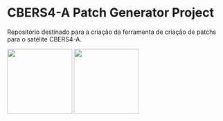 <h1>CBERS4-A Patch Generator Project</h1>
<p>Repositório destinado para a criação da ferramenta de criação de patchs para o satélite CBERS4-A.</p>

<p><img src="https://upload.wikimedia.org/wikipedia/commons/1/1f/Python_logo_01.svg" width="150" 
     height="150"> <img src="https://upload.wikimedia.org/wikipedia/commons/5/5a/Satellite_icon1.png" width="150" 
     height="150"> </p>
